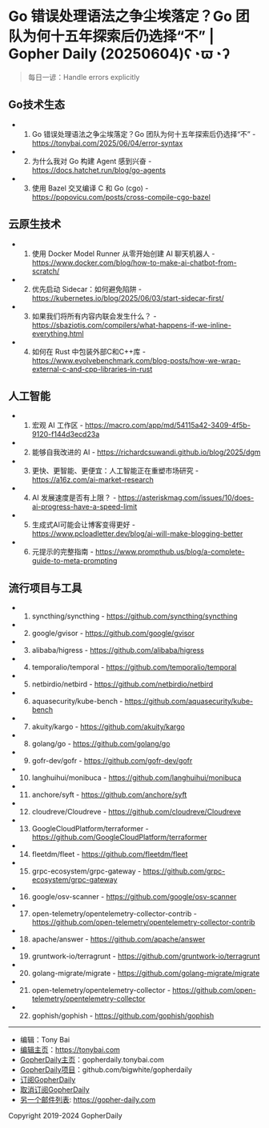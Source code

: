 # Go 错误处理语法之争尘埃落定？Go 团队为何十五年探索后仍选择“不” | Gopher Daily (20250604)ʕ◔ϖ◔ʔ

>每日一谚：Handle errors explicitly

## Go技术生态


- 1. Go 错误处理语法之争尘埃落定？Go 团队为何十五年探索后仍选择“不” - https://tonybai.com/2025/06/04/error-syntax

- 2. 为什么我对 Go 构建 Agent 感到兴奋 - https://docs.hatchet.run/blog/go-agents

- 3. 使用 Bazel 交叉编译 C 和 Go (cgo) - https://popovicu.com/posts/cross-compile-cgo-bazel


## 云原生技术


- 1. 使用 Docker Model Runner 从零开始创建 AI 聊天机器人 - https://www.docker.com/blog/how-to-make-ai-chatbot-from-scratch/

- 2. 优先启动 Sidecar：如何避免陷阱 - https://kubernetes.io/blog/2025/06/03/start-sidecar-first/

- 3. 如果我们将所有内容内联会发生什么？ - https://sbaziotis.com/compilers/what-happens-if-we-inline-everything.html

- 4. 如何在 Rust 中包装外部C和C&#43;&#43;库 - https://www.evolvebenchmark.com/blog-posts/how-we-wrap-external-c-and-cpp-libraries-in-rust


## 人工智能


- 1. 宏观 AI 工作区 - https://macro.com/app/md/54115a42-3409-4f5b-9120-f144d3ecd23a

- 2. 能够自我改进的 AI - https://richardcsuwandi.github.io/blog/2025/dgm

- 3. 更快、更智能、更便宜：人工智能正在重塑市场研究 - https://a16z.com/ai-market-research

- 4. AI 发展速度是否有上限？ - https://asteriskmag.com/issues/10/does-ai-progress-have-a-speed-limit

- 5. 生成式AI可能会让博客变得更好 - https://www.pcloadletter.dev/blog/ai-will-make-blogging-better

- 6. 元提示的完整指南 - https://www.prompthub.us/blog/a-complete-guide-to-meta-prompting


## 流行项目与工具


- 1. syncthing/syncthing - https://github.com/syncthing/syncthing

- 2. google/gvisor - https://github.com/google/gvisor

- 3. alibaba/higress - https://github.com/alibaba/higress

- 4. temporalio/temporal - https://github.com/temporalio/temporal

- 5. netbirdio/netbird - https://github.com/netbirdio/netbird

- 6. aquasecurity/kube-bench - https://github.com/aquasecurity/kube-bench

- 7. akuity/kargo - https://github.com/akuity/kargo

- 8. golang/go - https://github.com/golang/go

- 9. gofr-dev/gofr - https://github.com/gofr-dev/gofr

- 10. langhuihui/monibuca - https://github.com/langhuihui/monibuca

- 11. anchore/syft - https://github.com/anchore/syft

- 12. cloudreve/Cloudreve - https://github.com/cloudreve/Cloudreve

- 13. GoogleCloudPlatform/terraformer - https://github.com/GoogleCloudPlatform/terraformer

- 14. fleetdm/fleet - https://github.com/fleetdm/fleet

- 15. grpc-ecosystem/grpc-gateway - https://github.com/grpc-ecosystem/grpc-gateway

- 16. google/osv-scanner - https://github.com/google/osv-scanner

- 17. open-telemetry/opentelemetry-collector-contrib - https://github.com/open-telemetry/opentelemetry-collector-contrib

- 18. apache/answer - https://github.com/apache/answer

- 19. gruntwork-io/terragrunt - https://github.com/gruntwork-io/terragrunt

- 20. golang-migrate/migrate - https://github.com/golang-migrate/migrate

- 21. open-telemetry/opentelemetry-collector - https://github.com/open-telemetry/opentelemetry-collector

- 22. gophish/gophish - https://github.com/gophish/gophish


----

- 编辑：Tony Bai
- [编辑主页](https://tonybai.com)：https://tonybai.com
- [GopherDaily主页](https://gopherdaily.tonybai.com)：gopherdaily.tonybai.com
- [GopherDaily项目](https://github.com/bigwhite/gopherdaily)：github.com/bigwhite/gopherdaily
- [订阅GopherDaily](https://gopherdaily.tonybai.com/subscribe)
- [取消订阅GopherDaily](https://gopherdaily.tonybai.com/unsubscribe)
- [另一个邮件列表](https://gopher-daily.com): https://gopher-daily.com

Copyright 2019-2024 GopherDaily
